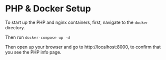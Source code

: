 # PHP & Docker Setup

To start up the PHP and nginx containers, first, navigate to the `docker` directory.

Then run `docker-compose up -d`

Then open up your browser and go to http://localhost:8000,
to confirm that you see the PHP info page.
